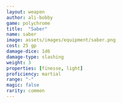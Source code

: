 ```yaml
---
layout: weapon
author: ali-bobby
game: polychrome
title:  "Saber"
name: saber
image: assets/images/equipment/saber.png
cost: 25 gp
damage-dice: 1d6
damage-type: slashing
weight: 3
properties: [finesse, light]
proficiency: martial
range: "-"
magic: false
rarity: common
---
```

